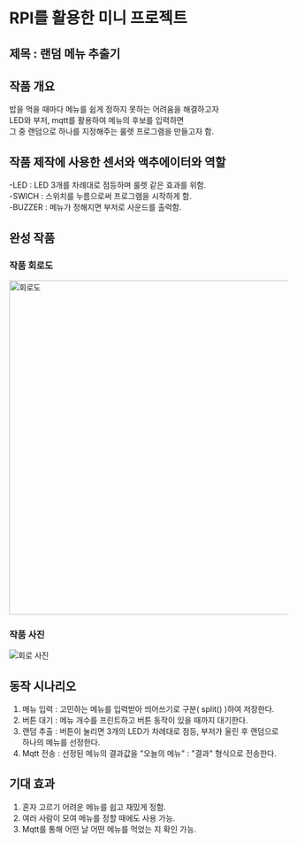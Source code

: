 # RPI를 활용한 미니 프로젝트
## 제목 : 랜덤 메뉴 추출기

## 작품 개요
밥을 먹을 때마다 메뉴를 쉽게 정하지 못하는 어려움을 해결하고자<br/>
LED와 부저, mqtt를 활용하여 메뉴의 후보를 입력하면<br/>
그 중 랜덤으로 하나를 지정해주는 룰렛 프로그램을 만들고자 함.

## 작품 제작에 사용한 센서와 액추에이터와 역할
-LED : LED 3개를 차례대로 점등하며 룰렛 같은 효과를 위함.<br/>
-SWICH : 스위치를 누름으로써 프로그램을 시작하게 함.<br/>
-BUZZER : 메뉴가 정해지면 부저로 사운드를 출력함.

## 완성 작품
### 작품 회로도
<img width="604" alt="회로도" src="https://github.com/yenn222/Arduino_pj_menu/assets/131340704/029e8a0a-a94f-493b-9fe5-a7bd9ad7b0fd">

### 작품 사진
![회로 사진](https://github.com/yenn222/Arduino_pj_menu/assets/131340704/2a969320-4088-4b73-97b3-70bad2fd9c44)

## 동작 시나리오
1. 메뉴 입력 : 고민하는 메뉴를 입력받아 띄어쓰기로 구분( split() )하여 저장한다.<br/>
2. 버튼 대기 : 메뉴 개수를 프린트하고 버튼 동작이 있을 때까지 대기한다.<br/>
3. 랜덤 추출 : 버튼이 눌리면 3개의 LED가 차례대로 점등, 부저가 울린 후 랜덤으로 하나의 메뉴를 선정한다.<br/>
4. Mqtt 전송 : 선정된 메뉴의 결과값을 "오늘의 메뉴" : "결과" 형식으로 전송한다.

## 기대 효과
1. 혼자 고르기 어려운 메뉴를 쉽고 재밌게 정함.
2. 여러 사람이 모여 메뉴를 정할 때에도 사용 가능.
3. Mqtt를 통해 어떤 날 어떤 메뉴를 먹었는 지 확인 가능.
